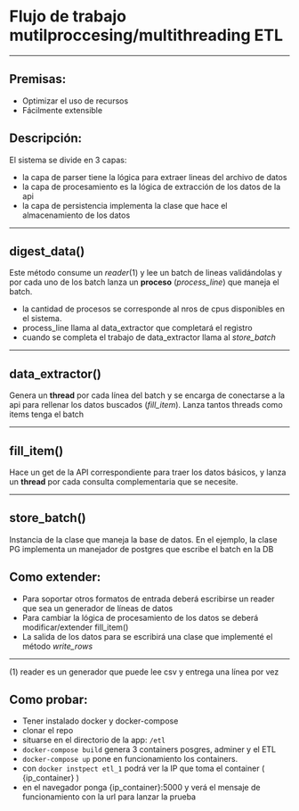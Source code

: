 Flujo de trabajo mutilproccesing/multithreading ETL
===================================================
---------
Premisas:
---------
 * Optimizar el uso de recursos
 * Fácilmente extensible

Descripción:
------------
El sistema se divide en 3 capas:
 * la capa de parser tiene la lógica para extraer lineas del archivo de datos
 * la capa de procesamiento es la lógica de extracción de los datos de la api
 * la capa de persistencia implementa la clase que hace el almacenamiento de los datos

-------------
digest_data() 
-------------
Este método consume un *reader*(1) y lee un batch de lineas validándolas y por cada uno de los batch lanza un **proceso** (*process_line*) que maneja el batch.
 - la cantidad de procesos se corresponde al nros de cpus disponibles en el sistema.
 - process_line llama al data_extractor que completará el registro
 - cuando se completa el trabajo de data_extractor llama al *store_batch*

----------------
data_extractor()
----------------
Genera un **thread** por cada línea del batch y se encarga de conectarse a la api para rellenar los datos buscados (*fill_item*). Lanza tantos threads como items tenga el batch

-----------
fill_item()
-----------
Hace un get de la API correspondiente para traer los datos básicos, y lanza un **thread** por cada consulta complementaria que se necesite.

-------------
store_batch()
-------------
Instancia de la clase que maneja la base de datos. En el ejemplo, la clase PG implementa un manejador
de postgres que escribe el batch en la DB

Como extender:
--------------
 * Para soportar otros formatos de entrada deberá escribirse un reader que sea un generador de líneas de datos
 * Para cambiar la lógica de procesamiento de los datos se deberá modificar/extender fill_item()
 * La salida de los datos para se escribirá una clase que implementé el método *write_rows*  

***********
(1) reader es un generador que puede lee csv y entrega una línea por vez 

Como probar:
--------------
 * Tener instalado docker y docker-compose
 * clonar el repo
 * situarse en el directorio de la app: ``/etl`` 
 * ``docker-compose build`` genera 3 containers posgres, adminer y el ETL
 * ``docker-compose up`` pone en funcionamiento los containers.
 * con ``docker instpect etl_1`` podrá ver la IP que toma el container ( {ip_container} )
 * en el navegador ponga {ip_container}:5000 y verá el mensaje de funcionamiento con la url para lanzar la prueba
